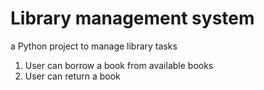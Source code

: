 # Library management system
<p>a Python project to manage library tasks</p>
<ol>
        <li>User can borrow a book from available books </li>
        <li>User can return a book</li>
</ol>

